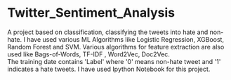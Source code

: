 # Twitter_Sentiment_Analysis
A project based on classification, classifying the tweets into hate and non-hate. I have used various ML Algorithms like Logistic Regression, XGBoost, Random Forest and SVM. Various algorithms for feature extraction are also used like Bags-of-Words, TF-IDF , Word2Vec, Doc2Vec.    
The training date contains 'Label' where '0' means non-hate tweet and '1' indicates a hate tweets.
I have used Ipython Notebook for this project.
